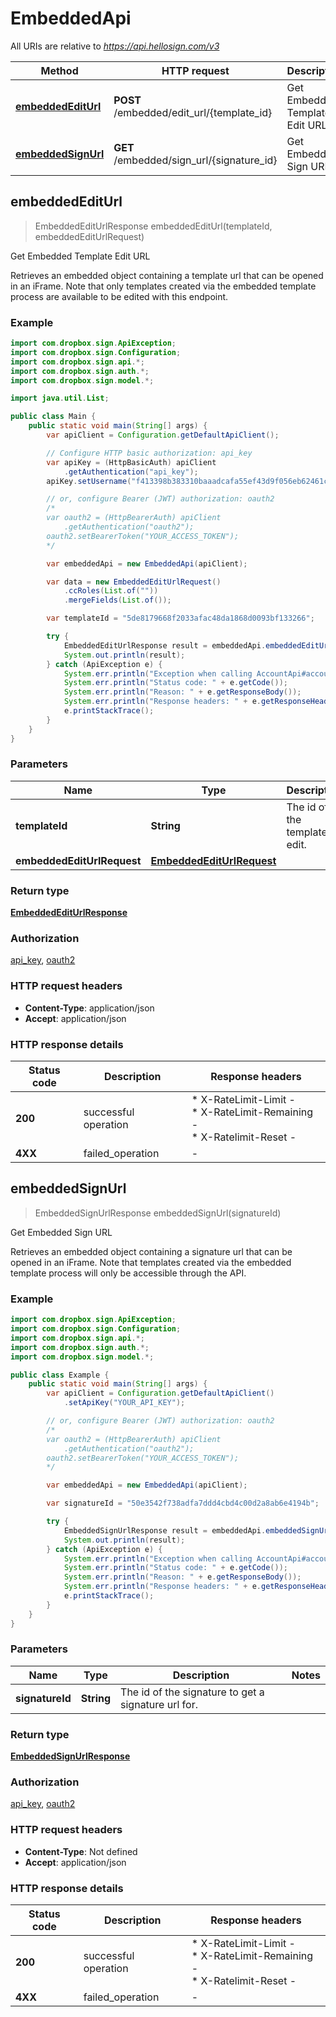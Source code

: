 # EmbeddedApi

All URIs are relative to *https://api.hellosign.com/v3*

Method | HTTP request | Description
------------- | ------------- | -------------
[**embeddedEditUrl**](EmbeddedApi.md#embeddedEditUrl) | **POST** /embedded/edit_url/{template_id} | Get Embedded Template Edit URL
[**embeddedSignUrl**](EmbeddedApi.md#embeddedSignUrl) | **GET** /embedded/sign_url/{signature_id} | Get Embedded Sign URL



## embeddedEditUrl

> EmbeddedEditUrlResponse embeddedEditUrl(templateId, embeddedEditUrlRequest)

Get Embedded Template Edit URL

Retrieves an embedded object containing a template url that can be opened in an iFrame. Note that only templates created via the embedded template process are available to be edited with this endpoint.

### Example

```java
import com.dropbox.sign.ApiException;
import com.dropbox.sign.Configuration;
import com.dropbox.sign.api.*;
import com.dropbox.sign.auth.*;
import com.dropbox.sign.model.*;

import java.util.List;

public class Main {
    public static void main(String[] args) {
        var apiClient = Configuration.getDefaultApiClient();

        // Configure HTTP basic authorization: api_key
        var apiKey = (HttpBasicAuth) apiClient
            .getAuthentication("api_key");
        apiKey.setUsername("f413398b383310baaadcafa55ef43d9f056eb62461c5e20a4a62b221867ca77d");

        // or, configure Bearer (JWT) authorization: oauth2
        /*
        var oauth2 = (HttpBearerAuth) apiClient
            .getAuthentication("oauth2");
        oauth2.setBearerToken("YOUR_ACCESS_TOKEN");
        */

        var embeddedApi = new EmbeddedApi(apiClient);

        var data = new EmbeddedEditUrlRequest()
            .ccRoles(List.of(""))
            .mergeFields(List.of());

        var templateId = "5de8179668f2033afac48da1868d0093bf133266";

        try {
            EmbeddedEditUrlResponse result = embeddedApi.embeddedEditUrl(templateId, data);
            System.out.println(result);
        } catch (ApiException e) {
            System.err.println("Exception when calling AccountApi#accountCreate");
            System.err.println("Status code: " + e.getCode());
            System.err.println("Reason: " + e.getResponseBody());
            System.err.println("Response headers: " + e.getResponseHeaders());
            e.printStackTrace();
        }
    }
}

```

### Parameters


Name | Type | Description  | Notes
------------- | ------------- | ------------- | -------------
 **templateId** | **String**| The id of the template to edit. |
 **embeddedEditUrlRequest** | [**EmbeddedEditUrlRequest**](EmbeddedEditUrlRequest.md)|  |

### Return type

[**EmbeddedEditUrlResponse**](EmbeddedEditUrlResponse.md)

### Authorization

[api_key](../README.md#api_key), [oauth2](../README.md#oauth2)

### HTTP request headers

- **Content-Type**: application/json
- **Accept**: application/json

### HTTP response details
| Status code | Description | Response headers |
|-------------|-------------|------------------|
| **200** | successful operation |  * X-RateLimit-Limit -  <br>  * X-RateLimit-Remaining -  <br>  * X-Ratelimit-Reset -  <br>  |
| **4XX** | failed_operation |  -  |


## embeddedSignUrl

> EmbeddedSignUrlResponse embeddedSignUrl(signatureId)

Get Embedded Sign URL

Retrieves an embedded object containing a signature url that can be opened in an iFrame. Note that templates created via the embedded template process will only be accessible through the API.

### Example

```java
import com.dropbox.sign.ApiException;
import com.dropbox.sign.Configuration;
import com.dropbox.sign.api.*;
import com.dropbox.sign.auth.*;
import com.dropbox.sign.model.*;

public class Example {
    public static void main(String[] args) {
        var apiClient = Configuration.getDefaultApiClient()
            .setApiKey("YOUR_API_KEY");

        // or, configure Bearer (JWT) authorization: oauth2
        /*
        var oauth2 = (HttpBearerAuth) apiClient
            .getAuthentication("oauth2");
        oauth2.setBearerToken("YOUR_ACCESS_TOKEN");
        */

        var embeddedApi = new EmbeddedApi(apiClient);

        var signatureId = "50e3542f738adfa7ddd4cbd4c00d2a8ab6e4194b";

        try {
            EmbeddedSignUrlResponse result = embeddedApi.embeddedSignUrl(signatureId);
            System.out.println(result);
        } catch (ApiException e) {
            System.err.println("Exception when calling AccountApi#accountCreate");
            System.err.println("Status code: " + e.getCode());
            System.err.println("Reason: " + e.getResponseBody());
            System.err.println("Response headers: " + e.getResponseHeaders());
            e.printStackTrace();
        }
    }
}

```

### Parameters


Name | Type | Description  | Notes
------------- | ------------- | ------------- | -------------
 **signatureId** | **String**| The id of the signature to get a signature url for. |

### Return type

[**EmbeddedSignUrlResponse**](EmbeddedSignUrlResponse.md)

### Authorization

[api_key](../README.md#api_key), [oauth2](../README.md#oauth2)

### HTTP request headers

- **Content-Type**: Not defined
- **Accept**: application/json

### HTTP response details
| Status code | Description | Response headers |
|-------------|-------------|------------------|
| **200** | successful operation |  * X-RateLimit-Limit -  <br>  * X-RateLimit-Remaining -  <br>  * X-Ratelimit-Reset -  <br>  |
| **4XX** | failed_operation |  -  |

